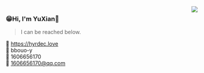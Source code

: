 <img align="right" src="https://github-readme-stats.vercel.app/api?username=yxplus1116&show_icons=true&icon_color=805AD5&bg_color=ffffff&count_private=true" />

### 😁Hi, I'm YuXian👋
>I can be reached below.

🔗 https://hyrdec.love<br />
💬 bbouo-y<br />
🐧 1606656170<br />
💌 1606656170@qq.com<br />

<!--
**yxplus1116/yxplus1116** is a ✨ _special_ ✨ repository because its `README.md` (this file) appears on your GitHub profile.

Here are some ideas to get you started:

- 🔭 I’m currently working on ...
- 🌱 I’m currently learning ...
- 👯 I’m looking to collaborate on ...
- 🤔 I’m looking for help with ...
- 💬 Ask me about ...
- 📫 How to reach me: ...
- 😄 Pronouns: ...
- ⚡ Fun fact: ...
-->
